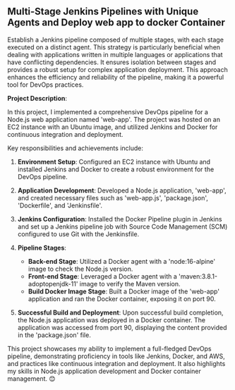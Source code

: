 <H2>Multi-Stage Jenkins Pipelines with Unique Agents and Deploy web app to docker Container</H2>

Establish a Jenkins pipeline composed of multiple stages, with each stage executed on a distinct agent. This strategy is particularly beneficial when dealing with applications written in multiple languages or applications that have conflicting dependencies. 
It ensures isolation between stages and provides a robust setup for complex application deployment. This approach enhances the efficiency and reliability of the pipeline, making it a powerful tool for DevOps practices.


**Project Description**:

In this project, I implemented a comprehensive DevOps pipeline for a Node.js web application named 'web-app'. The project was hosted on an EC2 instance with an Ubuntu image, and utilized Jenkins and Docker for continuous integration and deployment.

Key responsibilities and achievements include:

1. **Environment Setup**: Configured an EC2 instance with Ubuntu and installed Jenkins and Docker to create a robust environment for the DevOps pipeline.

2. **Application Development**: Developed a Node.js application, 'web-app', and created necessary files such as 'web-app.js', 'package.json', 'Dockerfile', and 'Jenkinsfile'.

3. **Jenkins Configuration**: Installed the Docker Pipeline plugin in Jenkins and set up a Jenkins pipeline job with Source Code Management (SCM) configured to use Git with the Jenkinsfile.

4. **Pipeline Stages**:
   - **Back-end Stage**: Utilized a Docker agent with a 'node:16-alpine' image to check the Node.js version.
   - **Front-end Stage**: Leveraged a Docker agent with a 'maven:3.8.1-adoptopenjdk-11' image to verify the Maven version.
   - **Build Docker Image Stage**: Built a Docker image of the 'web-app' application and ran the Docker container, exposing it on port 90.

5. **Successful Build and Deployment**: Upon successful build completion, the Node.js application was deployed in a Docker container. The application was accessed from port 90, displaying the content provided in the 'package.json' file.

This project showcases my ability to implement a full-fledged DevOps pipeline, demonstrating proficiency in tools like Jenkins, Docker, and AWS, and practices like continuous integration and deployment. It also highlights my skills in Node.js application development and Docker container management. 😊
